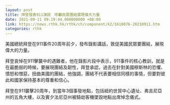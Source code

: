 ```yaml
---
layout: post
title: 拜登發表911演說　呼籲民眾團結展現偉大力量
date: 2021-09-11 09:19:44.000000000 +08:00
link: https://news.rthk.hk/rthk/ch/component/k2/1610076-20210911.htm
categories: rthk
---
```


美國總統拜登在911事件20周年前夕，發布錄影講話，敦促美國民眾要團結，展現偉大的力量。

拜登哀悼在911擊襲中的遇難者，他在錄影片段中表示，911事件的核心教訓，就是在最脆弱的時候，要展現團結及韌性，拜登承認，過去在針對美國穆斯林的恐懼、憤怒和憎惡，扭曲美國的團結，他強調，團結不代表要相信同樣的事情，但要對彼此和國家保持基本的尊重和信心。

拜登在911襲擊20周年，到當年3個事發地點，包括紐約世貿中心遺址、弗吉尼亞州的五角大樓，以及賓夕法尼亞州被騎劫客機墜毀地點出席悼念儀式。
